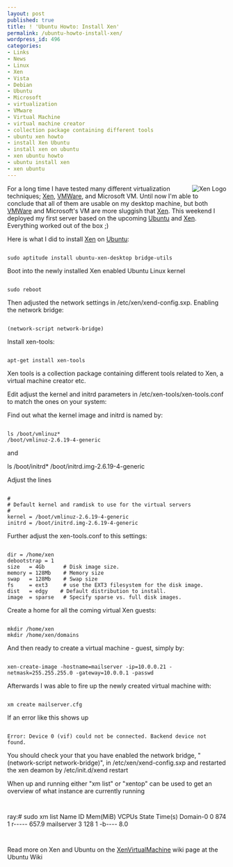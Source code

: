 ```yaml
---
layout: post
published: true
title: ! 'Ubuntu Howto: Install Xen'
permalink: /ubuntu-howto-install-xen/
wordpress_id: 496
categories:
- Links
- News
- Linux
- Xen
- Vista
- Debian
- Ubuntu
- Microsoft
- virtualization
- VMware
- Virtual Machine
- virtual machine creator
- collection package containing different tools
- ubuntu xen howto
- install Xen Ubuntu
- install xen on ubuntu
- xen ubuntu howto
- ubuntu install xen
- xen ubuntu
---
```



<img align="right" style="background-color: #FFF;" id="image266" src="http://lh4.ggpht.com/-vzQpIkvRQrQ/UVl_HpU4e7I/AAAAAAAAFt8/GNF9XTdFtWg/xenlogo.png" alt="Xen Logo" />For a long time I have tested many different virtualization techniques; <a href="http://en.wikipedia.org/wiki/Xen">Xen</a>, <a href="http://en.wikipedia.org/wiki/Vmware">VMWare</a>, and Microsoft VM. Until now I'm able to conclude that all of them are usable on my desktop machine, but both <a href="http://en.wikipedia.org/wiki/Vmware">VMWare</a> and Microsoft's VM are more sluggish that <a href="http://en.wikipedia.org/wiki/Xen">Xen</a>. This weekend I deployed my first server based on the upcoming <a href="http://en.wikipedia.org/wiki/Ubuntu">Ubuntu</a> and <a href="http://en.wikipedia.org/wiki/Xen">Xen</a>. Everything worked out of the box ;)

Here is what I did to install <a href="http://en.wikipedia.org/wiki/Xen">Xen</a> on <a href="http://en.wikipedia.org/wiki/Ubuntu">Ubuntu</a>:

```

sudo aptitude install ubuntu-xen-desktop bridge-utils

```



Boot into the newly installed Xen enabled Ubuntu Linux kernel

```

sudo reboot

```


Then adjusted the network settings in /etc/xen/xend-config.sxp. Enabling the network bridge:

```

(network-script network-bridge)

```


Install xen-tools:

```

apt-get install xen-tools

```

Xen tools is a collection package containing different tools related to Xen, a virtual machine creator etc.

Edit adjust the kernel and initrd parameters in /etc/xen-tools/xen-tools.conf to match the ones on your system:

Find out what the kernel image and initrd is named by:

```

ls /boot/vmlinuz*
/boot/vmlinuz-2.6.19-4-generic

```


and

ls /boot/initrd*
/boot/initrd.img-2.6.19-4-generic

Adjust the lines

```

#
# Default kernel and ramdisk to use for the virtual servers
#
kernel = /boot/vmlinuz-2.6.19-4-generic
initrd = /boot/initrd.img-2.6.19-4-generic

```



Further adjust the xen-tools.conf to this settings:

```

dir = /home/xen
debootstrap = 1
size   = 4Gb      # Disk image size.
memory = 128Mb    # Memory size
swap   = 128Mb    # Swap size
fs     = ext3     # use the EXT3 filesystem for the disk image.
dist   = edgy    # Default distribution to install.
image  = sparse   # Specify sparse vs. full disk images.

```


Create a home for all the coming virtual Xen guests:

```

mkdir /home/xen
mkdir /home/xen/domains

```




And then ready to create a virtual machine - guest, simply by:

```

xen-create-image -hostname=mailserver -ip=10.0.0.21 -netmask=255.255.255.0 -gateway=10.0.0.1 -passwd

```


Afterwards I was able to fire up the newly created virtual machine with:

```

xm create mailserver.cfg

```


If an error like this shows up

```

Error: Device 0 (vif) could not be connected. Backend device not found.

```

You should check your that you have enabled the network bridge, "(network-script network-bridge)", in /etc/xen/xend-config.sxp and restarted the xen deamon by /etc/init.d/xend restart


When up and running either "xm list" or "xentop" can be used to get an overview of what instance are currently running

```


```

ray:# sudo xm list
Name                                      ID Mem(MiB) VCPUs State   Time(s)
Domain-0                                   0      874     1 r-----    657.9
mailserver                                 3      128     1 -b----      8.0

```


```



Read more on Xen and Ubuntu on the <a href="https://help.ubuntu.com/community/Xen?action=show&amp;redirect=XenVirtualMachine">XenVirtualMachine</a> wiki page at the Ubuntu Wiki
